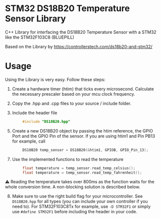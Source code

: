 # STM32 DS18B20 Temperature Sensor Library
C++ Library for interfacing the DS18B20 Temperature Sensor with a STM32 like the STM32F103C8 (BLUEPILL)

Based on the Library by https://controllerstech.com/ds18b20-and-stm32/

# Usage
Using the Library is very easy. Follow these steps:

1. Create a hardware timer (htim) that ticks every microsecond. Calculate the necessary prescaler based on your mcu clock frequency.

2. Copy the .hpp and .cpp files to your source / include folder.
3. Include the header file
```C++
        #include "DS18B20.hpp"
```
5. Create a new DS18B20 object by passing the htim reference, the GPIO Port and the GPIO Pin of the sensor. If you are using htim1 and Pin PB13 for example, call
```C++
        DS18B20 temp_sensor = DS18B20(&htim1, GPIOB, GPIO_Pin_13);
```
7. Use the implemented functions to read the temperature
```C++
        float temperature = temp_sensor.read_temp_celsius();
        float temperature = temp_sensor.read_temp_fahrenheit();
```
:warning: Reading the temperature takes over 800ms as the function waits for the whole conversion time. A non-blocking solution is described below.

8. Make sure to use the right build flag for your microcontroller. See ```DS18B20.hpp``` for all types (you can include your own controller if you need to). For STM32F103C8Tx for example, use ```-D STM32F1``` or simply use ```#define STM32F1``` before including the header in your code.
